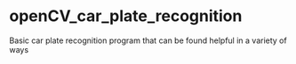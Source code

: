 # openCV_car_plate_recognition
Basic car plate recognition program that can be found helpful in a variety of ways
